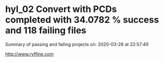 # hyl_02 Convert with PCDs completed with 34.0782 % success and 118 failing files

Summary of passing and failing projects on: 2020-03-28 at 22:57:49

http://www.ryffine.com
